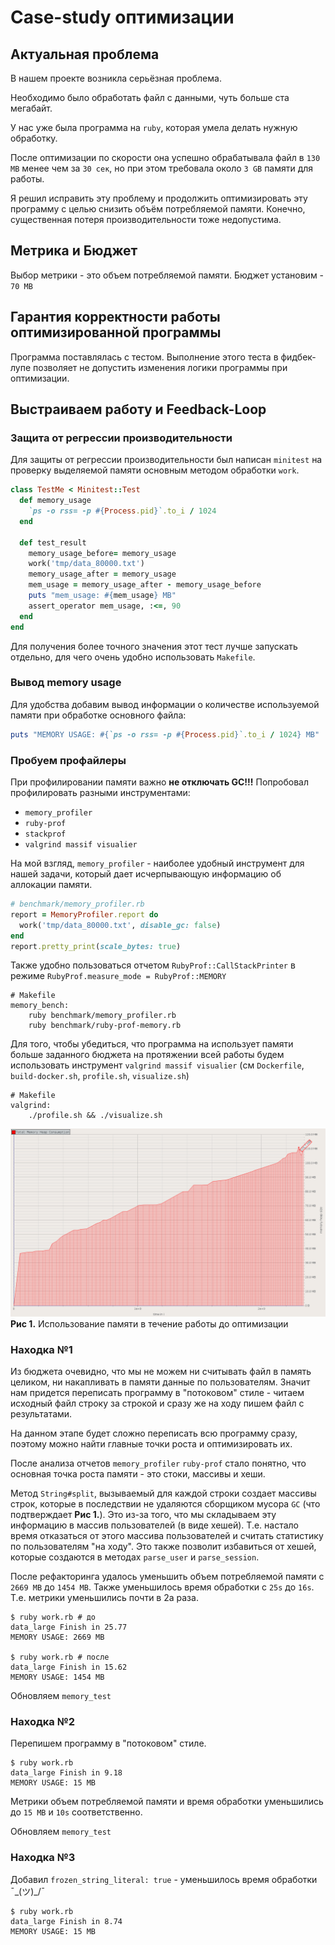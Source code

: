 # Case-study оптимизации

## Актуальная проблема
В нашем проекте возникла серьёзная проблема.

Необходимо было обработать файл с данными, чуть больше ста мегабайт.

У нас уже была программа на `ruby`, которая умела делать нужную обработку.

После оптимизации по скорости она успешно обрабатывала файл в `130 MB` менее чем за `30 сек`, но при этом требовала около `3 GB` памяти для работы.

Я решил исправить эту проблему и продолжить оптимизировать эту программу с целью снизить объём потребляемой памяти. Конечно, существенная потеря производительности тоже недопустима.

## Метрика и Бюджет
Выбор метрики - это объем потребляемой памяти. Бюджет установим - `70 MB`

## Гарантия корректности работы оптимизированной программы
Программа поставлялась с тестом. Выполнение этого теста в фидбек-лупе позволяет не допустить изменения логики программы при оптимизации.

## Выстраиваем работу и Feedback-Loop

### Защита от регрессии производительности
Для защиты от регрессии производительности был написан `minitest` на проверку выделяемой памяти основным методом обработки `work`.
```ruby
class TestMe < Minitest::Test
  def memory_usage
    `ps -o rss= -p #{Process.pid}`.to_i / 1024
  end

  def test_result
    memory_usage_before= memory_usage
    work('tmp/data_80000.txt')
    memory_usage_after = memory_usage
    mem_usage = memory_usage_after - memory_usage_before
    puts "mem_usage: #{mem_usage} MB"
    assert_operator mem_usage, :<=, 90
  end
end
```
Для получения более точного значения этот тест лучше запускать отдельно, для чего очень удобно использовать `Makefile`.

### Вывод memory usage  
Для удобства добавим вывод информации о количестве используемой памяти при обработке основного файла:
```ruby
puts "MEMORY USAGE: #{`ps -o rss= -p #{Process.pid}`.to_i / 1024} MB"
```

### Пробуем профайлеры
При профилировании памяти важно **не отключать GC!!!**
Попробовал профилировать разными инструментами:

* `memory_profiler`
* `ruby-prof`
* `stackprof`
* `valgrind massif visualier`

На мой взгляд, `memory_profiler` - наиболее удобный инструмент для нашей задачи, который дает исчерпывающую информацию об аллокации памяти.
```ruby
# benchmark/memory_profiler.rb
report = MemoryProfiler.report do
  work('tmp/data_80000.txt', disable_gc: false)
end
report.pretty_print(scale_bytes: true)
```

Также удобно пользоваться отчетом `RubyProf::CallStackPrinter` в режиме `RubyProf.measure_mode = RubyProf::MEMORY`

```
# Makefile
memory_bench:
	ruby benchmark/memory_profiler.rb
	ruby benchmark/ruby-prof-memory.rb
```

Для того, чтобы убедиться, что программа на использует памяти больше заданного бюджета на протяжении всей работы будем использовать инструмент `valgrind massif visualier` (см `Dockerfile`, `build-docker.sh`, `profile.sh`, `visualize.sh`)
```
# Makefile
valgrind:
	./profile.sh && ./visualize.sh
```
![img/1.png](img/1.png)
**Рис 1.** Использование памяти в течение работы до оптимизации

### Находка №1
Из бюджета очевидно, что мы не можем ни считывать файл в память целиком, ни накапливать в памяти данные по пользователям.
Значит нам придется переписать программу в "потоковом" стиле - читаем исходный файл строку за строкой и сразу же на ходу пишем файл с результатами.

На данном этапе будет сложно переписать всю программу сразу, поэтому можно найти главные точки роста и оптимизировать их.

После анализа отчетов `memory_profiler` `ruby-prof` стало понятно, что основная точка роста памяти - это стоки, массивы и хеши.

Метод `String#split`, вызываемый для каждой строки создает массивы строк, которые в последствии не удаляются сборщиком мусора `GC` (что подтверждает **Рис 1.**).
Это из-за того, что мы складываем эту информацию в массив пользователей (в виде хешей). Т.е. настало время отказаться от этого массива пользователей и считать статистику по пользователям "на ходу". Это также позволит избавиться от хешей, которые создаются в методах `parse_user` и `parse_session`.

После рефакторинга удалось уменьшить объем потребляемой памяти с `2669 MB` до `1454 MB`. Также уменьшилось время обработки с `25s` до `16s`. Т.е. метрики уменьшились почти в 2а раза.
```
$ ruby work.rb # до
data_large Finish in 25.77
MEMORY USAGE: 2669 MB

$ ruby work.rb # после
data_large Finish in 15.62
MEMORY USAGE: 1454 MB
```
Обновляем `memory_test`

### Находка №2
Перепишем программу в "потоковом" стиле.
```
$ ruby work.rb
data_large Finish in 9.18
MEMORY USAGE: 15 MB
```
Метрики объем потребляемой памяти и время обработки уменьшились до `15 MB` и `10s` соответственно.

Обновляем `memory_test`

### Находка №3
Добавил `frozen_string_literal: true` - уменьшилось время обработки ¯\_(ツ)_/¯
```
$ ruby work.rb
data_large Finish in 8.74
MEMORY USAGE: 15 MB
```
